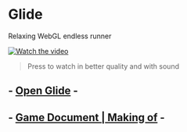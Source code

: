 # Glide
Relaxing WebGL endless runner

[![Watch the video](Media/Glide_Trailer.gif)](https://www.youtube.com/watch?v=X3a74Nl0ScI)
>Press to watch in better quality and with sound

## - [Open Glide](https://necsii.github.io/Glide/) -
## - [Game Document | Making of](Documents/MakingOfGlide.pdf) -

